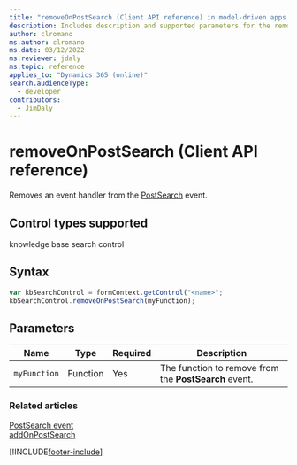 ```yaml
---
title: "removeOnPostSearch (Client API reference) in model-driven apps| MicrosoftDocs"
description: Includes description and supported parameters for the removeOnPostSearch method.
author: clromano
ms.author: clromano
ms.date: 03/12/2022
ms.reviewer: jdaly
ms.topic: reference
applies_to: "Dynamics 365 (online)"
search.audienceType: 
  - developer
contributors:
  - JimDaly
---
```

# removeOnPostSearch (Client API reference)



Removes an event handler from the [PostSearch](../events/postsearch.md) event. 

## Control types supported

knowledge base search control

## Syntax

```JavaScript
var kbSearchControl = formContext.getControl("<name>";
kbSearchControl.removeOnPostSearch(myFunction);
```

## Parameters

|Name | Type | Required | Description|
|--|--|--|--|
|`myFunction` |Function |Yes|The function to remove from the **PostSearch** event.| 

### Related articles

[PostSearch event](../events/postsearch.md)   
[addOnPostSearch](addOnPostSearch.md) 

[!INCLUDE[footer-include](../../../../../includes/footer-banner.md)]
